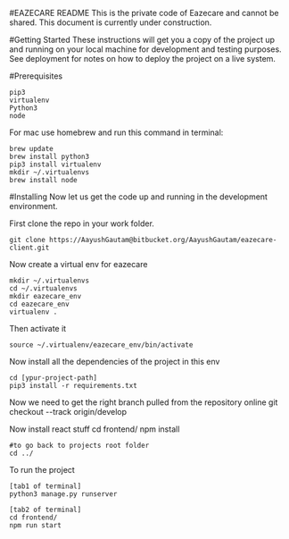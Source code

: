 #EAZECARE README
This is the private code of Eazecare and cannot be shared. This document is currently under construction.

#Getting Started
These instructions will get you a copy of the project up and running on your local machine for development and testing purposes. See deployment for notes on how to deploy the project on a live system.

#Prerequisites
	
	pip3
	virtualenv
	Python3
	node

For mac use homebrew and run this command in terminal: 

	brew update 
	brew install python3 
	pip3 install virtualenv 
	mkdir ~/.virtualenvs 
	brew install node

#Installing
Now let us get the code up and running in the development environment.

First clone the repo in your work folder.

	git clone https://AayushGautam@bitbucket.org/AayushGautam/eazecare-client.git

Now create a virtual env for eazecare 

	mkdir ~/.virtualenvs 
	cd ~/.virtualenvs 
	mkdir eazecare_env 
	cd eazecare_env 
	virtualenv . 

Then activate it 

	source ~/.virtualenv/eazecare_env/bin/activate 

Now install all the dependencies of the project in this env 
	
    cd [ypur-project-path]
	pip3 install -r requirements.txt 

Now we need to get the right branch pulled from the repository online 
	git checkout --track origin/develop

Now install react stuff
    cd frontend/
    npm install

    #to go back to projects root folder
    cd ../

To run the project

    [tab1 of terminal]
    python3 manage.py runserver

    [tab2 of terminal]
    cd frontend/
    npm run start

